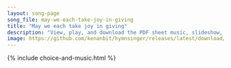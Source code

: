 ```yaml
---
layout: song-page
song_file: may-we-each-take-joy-in-giving
title: "May we each take joy in giving"
description: "View, play, and download the PDF sheet music, slideshow, and audio. Lyrics: May we each take joy in giving with a spirit large and free to our neighbors and the strangers, fostering community. ... english secular 4part chords"
image: https://github.com/kenanbit/hymnsinger/releases/latest/download/may-we-each-take-joy-in-giving-trad.png
---
```


{% include choice-and-music.html %}